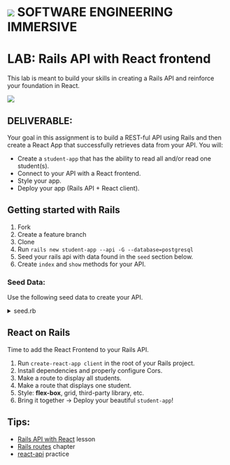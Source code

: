 # ![](https://ga-dash.s3.amazonaws.com/production/assets/logo-9f88ae6c9c3871690e33280fcf557f33.png) SOFTWARE ENGINEERING IMMERSIVE


# LAB: Rails API with React frontend
This lab is meant to build your skills in creating a Rails API and reinforce your foundation in React.

![](https://media.giphy.com/media/l4EoOPJMXozky47f2/giphy.gif)

## DELIVERABLE:

Your goal in this assignment is to build a REST-ful API using Rails and then create a React App that successfully retrieves data from your API. You will:

- Create a `student-app` that has the ability to read all and/or read one student(s).  
- Connect to your API with a React frontend.
- Style your app.    
- Deploy your app (Rails API + React client).  

## Getting started with Rails

1. Fork
1. Create a feature branch
1. Clone
1. Run `rails new student-app --api -G --database=postgresql`
1. Seed your rails api with data found in the `seed` section below.
1. Create `index` and `show` methods for your API.

### Seed Data:

Use the following seed data to create your API.

<details>
<summary>seed.rb</summary>

```
Student.create!(name: 'Arnold Shortman', description: 'Thinks people are inherently good, idealist, helpful, is not wearing a kilt but rather it is a long shirt that extends past his green sweater, impractically-shaped nogin', photo: 'https://upload.wikimedia.org/wikipedia/en/2/2a/HeyArnold%21.jpg')
Student.create!(name: 'Gerald Martin Johanssen', description: 'Athletic, loyal, street-smart, class president, hair icon', photo: 'https://heyarnold.fandom.com/wiki/Gerald_Johanssen?file=GeraldShow.png')
Student.create!(name: 'Helga G. Pataki', description: 'rough, cynical, favorite color is pink, closet poet, expert shrine-maker', photo: 'https://heyarnold.fandom.com/wiki/Helga_G._Pataki?file=Helga_Pataki.png')
Student.create!(name: 'Harold Berman', description: 'tough-talker, bully, body-shamed, acts out, relatively harmless', photo: 'https://heyarnold.fandom.com/wiki/Harold_Berman?file=Upscale-230765195014212.png')
Student.create!(name: 'Eugene Horowitz', description: 'accident prone, cheery, the class jinx, wears socks with sandals', photo: 'https://heyarnold.fandom.com/wiki/Eugene_Horowitz?file=EAFDB121-EC13-4F12-849E-37037A95E3D6.png')
Student.create!(name: 'Phoebe Heyerdahl', description: 'smartest person in the room, shy, makes 'long sweater' an outfit', photo: 'https://heyarnold.fandom.com/wiki/Phoebe_Heyerdahl?file=Phoebe_(classic).png')

puts "#{Student.count} students created!"
```

</details>

## React on Rails

Time to add the React Frontend to your Rails API.

1. Run `create-react-app client` in the root of your Rails project.
1. Install dependencies and properly configure Cors.
1. Make a route to display all students.
1. Make a route that displays one student.
1. Style: **flex-box**, grid, third-party library, etc.
1. Bring it together -> Deploy your beautiful `student-app`!

## Tips:

- [Rails API with React](https://git.generalassemb.ly/sei-nyc-cicadas/rails-api-with-react) lesson
- [Rails routes](https://www.railstutorial.org/book/filling_in_the_layout#sec-rails_routes) chapter
- [react-api](https://git.generalassemb.ly/sei-nyc-cicadas/react-api-practice) practice
